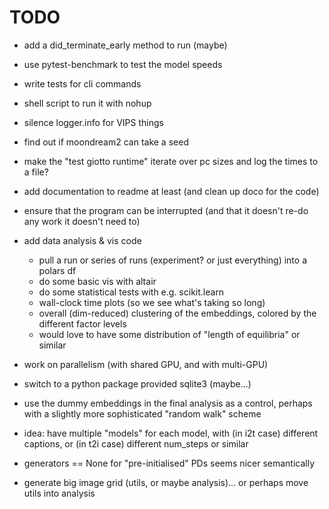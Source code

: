 # TODO

- add a did_terminate_early method to run (maybe)

- use pytest-benchmark to test the model speeds

- write tests for cli commands

- shell script to run it with nohup

- silence logger.info for VIPS things

- find out if moondream2 can take a seed

- make the "test giotto runtime" iterate over pc sizes and log the times to a
  file?

- add documentation to readme at least (and clean up doco for the code)

- ensure that the program can be interrupted (and that it doesn't re-do any work
  it doesn't need to)

- add data analysis & vis code

  - pull a run or series of runs (experiment? or just everything) into a polars
    df
  - do some basic vis with altair
  - do some statistical tests with e.g. scikit.learn
  - wall-clock time plots (so we see what's taking so long)
  - overall (dim-reduced) clustering of the embeddings, colored by the different
    factor levels
  - would love to have some distribution of "length of equilibria" or similar

- work on parallelism (with shared GPU, and with multi-GPU)

- switch to a python package provided sqlite3 (maybe...)

- use the dummy embeddings in the final analysis as a control, perhaps with a
  slightly more sophisticated "random walk" scheme

- idea: have multiple "models" for each model, with (in i2t case) different
  captions, or (in t2i case) different num_steps or similar

- generators == None for "pre-initialised" PDs seems nicer semantically

- generate big image grid (utils, or maybe analysis)... or perhaps move utils
  into analysis
